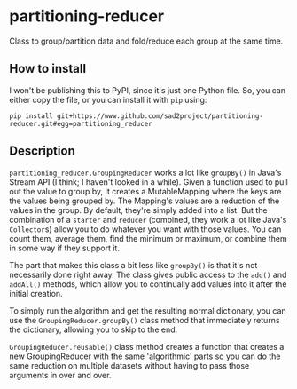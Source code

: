 # partitioning-reducer
Class to group/partition data and fold/reduce each group at the same time.

## How to install
I won't be publishing this to PyPI, since it's just one Python file. So, you can either copy the file, or you can install it with
`pip` using:

``pip install git+https://www.github.com/sad2project/partitioning-reducer.git#egg=partitioning_reducer``

## Description
`partitioning_reducer.GroupingReducer` works a lot like `groupBy()` in Java's Stream API (I think; I haven't looked in a while).
Given a function used to pull out the value to group by, It creates a MutableMapping where the keys are the
values being grouped by. The Mapping's values are a reduction of the values in the group. By default,
they're simply added into a list. But the combination of a `starter` and `reducer` (combined, they work a lot like
Java's `Collector`s) allow you to do whatever you want with those values. You can count them, average them, find the
minimum or maximum, or combine them in some way if they support it.

The part that makes this class a bit less like `groupBy()` is that it's not necessarily done right away. The class
gives public access to the `add()` and `addAll()` methods, which allow you to continually add values into it after
the initial creation.

To simply run the algorithm and get the resulting normal dictionary, you can use the `GroupingReducer.groupBy()` class method
that immediately returns the dictionary, allowing you to skip to the end.

`GroupingReducer.reusable()` class method creates a function that creates a new GroupingReducer with the same 'algorithmic'
parts so you can do the same reduction on multiple datasets without having to pass those arguments in over and over.
